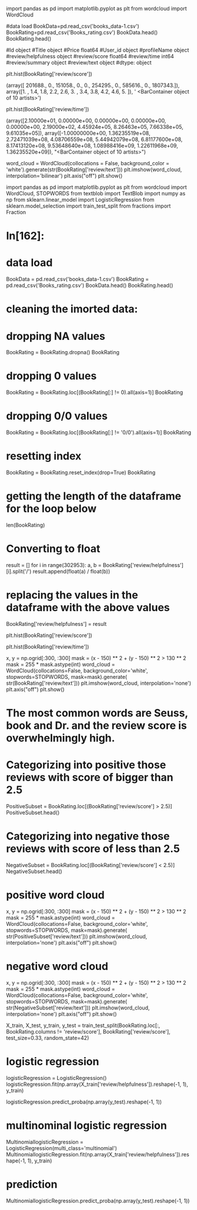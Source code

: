 import pandas as pd
import matplotlib.pyplot as plt
from wordcloud import WordCloud


#data load
BookData=pd.read_csv('books_data-1.csv')
BookRating=pd.read_csv('Books_rating.csv')
BookData.head()
BookRating.head()



#Id                     object
#Title                  object
#Price                 float64
#User_id                object
#profileName            object
#review/helpfulness     object
#review/score          float64
#review/time             int64
#review/summary         object
#review/text            object
#dtype: object




plt.hist(BookRating['review/score'])

(array([ 201688.,       0.,  151058.,       0.,       0.,  254295.,
              0.,  585616.,       0., 1807343.]),
 array([1. , 1.4, 1.8, 2.2, 2.6, 3. , 3.4, 3.8, 4.2, 4.6, 5. ]),
' <BarContainer object of 10 artists>')



plt.hist(BookRating['review/time'])

(array([2.10000e+01, 0.00000e+00, 0.00000e+00, 0.00000e+00, 0.00000e+00,
        2.19000e+02, 4.45924e+05, 8.26463e+05, 7.66338e+05, 9.61035e+05]),
 array([-1.00000000e+00,  1.36235519e+08,  2.72471039e+08,  4.08706559e+08,
         5.44942079e+08,  6.81177600e+08,  8.17413120e+08,  9.53648640e+08,
         1.08988416e+09,  1.22611968e+09,  1.36235520e+09]),
 "<BarContainer object of 10 artists>")

word_cloud = WordCloud(collocations = False, background_color = 'white').generate(str(BookRating['review/text']))
plt.imshow(word_cloud, interpolation='bilinear')
plt.axis("off")
plt.show()


import pandas as pd
import matplotlib.pyplot as plt
from wordcloud import WordCloud, STOPWORDS
from textblob import TextBlob
import numpy as np
from sklearn.linear_model import LogisticRegression
from sklearn.model_selection import train_test_split
from fractions import Fraction

# In[162]:


# data load
BookData = pd.read_csv('books_data-1.csv')
BookRating = pd.read_csv('Books_rating.csv')
BookData.head()
BookRating.head()

# cleaning the imorted data:


# dropping NA values
BookRating = BookRating.dropna()
BookRating

# dropping 0 values
BookRating = BookRating.loc[(BookRating[:] != 0).all(axis=1)]
BookRating

# dropping 0/0 values
BookRating = BookRating.loc[(BookRating[:] != '0/0').all(axis=1)]
BookRating

# resetting index
BookRating = BookRating.reset_index(drop=True)
BookRating

# getting the length of the dataframe for the loop below
len(BookRating)

# Converting to float
result = []
for i in range(302953):
    a, b = BookRating['review/helpfulness'][i].split('/')
    result.append(float(a) / float(b))

# replacing the values in the dataframe with the above values
BookRating['review/helpfulness'] = result

plt.hist(BookRating['review/score'])

plt.hist(BookRating['review/time'])

x, y = np.ogrid[:300, :300]
mask = (x - 150) ** 2 + (y - 150) ** 2 > 130 ** 2
mask = 255 * mask.astype(int)
word_cloud = WordCloud(collocations=False, background_color='white', stopwords=STOPWORDS, mask=mask).generate(
    str(BookRating['review/text']))
plt.imshow(word_cloud, interpolation='none')
plt.axis("off")
plt.show()

# The most common words are Seuss, book and Dr. and the review score is overwhelmingly high.

# Categorizing into positive those reviews with score of bigger than 2.5
PositiveSubset = BookRating.loc[(BookRating['review/score'] > 2.5)]
PositiveSubset.head()

# Categorizing into negative those reviews with score of less than 2.5
NegativeSubset = BookRating.loc[(BookRating['review/score'] < 2.5)]
NegativeSubset.head()

# positive word cloud
x, y = np.ogrid[:300, :300]
mask = (x - 150) ** 2 + (y - 150) ** 2 > 130 ** 2
mask = 255 * mask.astype(int)
word_cloud = WordCloud(collocations=False, background_color='white', stopwords=STOPWORDS, mask=mask).generate(
    str(PositiveSubset['review/text']))
plt.imshow(word_cloud, interpolation='none')
plt.axis("off")
plt.show()

# negative word cloud
x, y = np.ogrid[:300, :300]
mask = (x - 150) ** 2 + (y - 150) ** 2 > 130 ** 2
mask = 255 * mask.astype(int)
word_cloud = WordCloud(collocations=False, background_color='white', stopwords=STOPWORDS, mask=mask).generate(
    str(NegativeSubset['review/text']))
plt.imshow(word_cloud, interpolation='none')
plt.axis("off")
plt.show()

X_train, X_test, y_train, y_test = train_test_split(BookRating.loc[:, BookRating.columns != 'review/score'],
                                                    BookRating['review/score'], test_size=0.33, random_state=42)

# logistic regression
logisticRegression = LogisticRegression()
logisticRegression.fit(np.array(X_train['review/helpfulness']).reshape(-1, 1), y_train)

logisticRegression.predict_proba(np.array(y_test).reshape(-1, 1))

# multinominal logistic regression

MultinomiallogisticRegression = LogisticRegression(multi_class='multinomial')
MultinomiallogisticRegression.fit(np.array(X_train['review/helpfulness']).reshape(-1, 1), y_train)

# prediction
MultinomiallogisticRegression.predict_proba(np.array(y_test).reshape(-1, 1))

